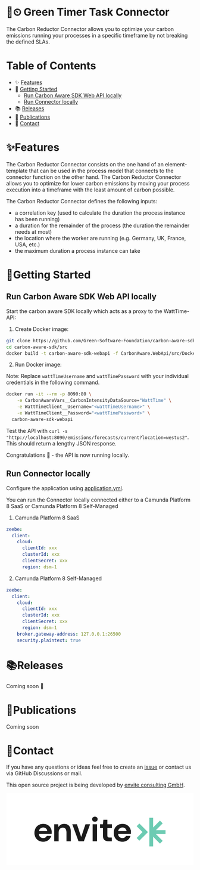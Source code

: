 # 🌱⏲ Green Timer Task Connector

The Carbon Reductor Connector allows you to optimize your carbon emissions running your processes in a 
specific timeframe by not breaking the defined SLAs.

# Table of Contents

* ✨ [Features](#features)
* 🚀 [Getting Started](#getting-started)
  * [Run Carbon Aware SDK Web API locally](#run-carbon-aware-sdk-web-api-locally)
  * [Run Connector locally](#run-connector-locally)
* 📚 [Releases](#releases)
* 📆 [Publications](#publications)
* 📨 [Contact](#contact)

# ✨Features

The Carbon Reductor Connector consists on the one hand of an element-template that can be used in the process 
model that connects to the connector function on the other hand. The Carbon Reductor Connector allows you to
optimize for lower carbon emissions by moving your process execution into a timeframe with the least amount 
of carbon possible.

The Carbon Reductor Connector defines the following inputs:

- a correlation key (used to calculate the duration the process instance has been running)
- a duration for the remainder of the process (the duration the remainder needs at most)
- the location where the worker are running (e.g. Germany, UK, France, USA, etc.)
- the maximum duration a process instance can take

# 🚀Getting Started

## Run Carbon Aware SDK Web API locally

Start the carbon aware SDK locally which acts as a proxy to the WattTime-API:

1. Create Docker image:
```bash
git clone https://github.com/Green-Software-Foundation/carbon-aware-sdk.git
cd carbon-aware-sdk/src
docker build -t carbon-aware-sdk-webapi -f CarbonAware.WebApi/src/Dockerfile .
```

2. Run Docker image:  

Note: Replace `wattTimeUsername` and `wattTimePassword` with your individual credentials in the following command.

```bash
docker run -it --rm -p 8090:80 \
    -e CarbonAwareVars__CarbonIntensityDataSource="WattTime" \
    -e WattTimeClient__Username="<wattTimeUsername>" \
    -e WattTimeClient__Password="<wattTimePassword>" \
  carbon-aware-sdk-webapi
```

Test the API with `curl -s "http://localhost:8090/emissions/forecasts/current?location=westus2"`. 
This should return a lengthy JSON response.

Congratulations 🎉 - the API is now running locally.

## Run Connector locally

Configure the application using [application.yml](/src/main/resources/application.yml). 

You can run the Connector locally connected either to a Camunda Platform 8 SaaS or Camunda Platform 8 Self-Managed

1. Camunda Platform 8 SaaS

```yml
zeebe:
  client:
    cloud:
      clientId: xxx
      clusterId: xxx
      clientSecret: xxx
      region: dsm-1
```

2. Camunda Platform 8 Self-Managed

```yml
zeebe:
  client:
    cloud:
      clientId: xxx
      clusterId: xxx
      clientSecret: xxx
      region: dsm-1
    broker.gateway-address: 127.0.0.1:26500
    security.plaintext: true
```

# 📚Releases

Coming soon 🚀

# 📆Publications

Coming soon

# 📨Contact

If you have any questions or ideas feel free to create an [issue](https://github.com/envite-consulting/carbonaware-process-automation/discussions/issues) or contact us via GitHub Discussions or mail.

This open source project is being developed by [envite consulting GmbH](https://envite.de).

![envite consulting GmbH](envite.png)